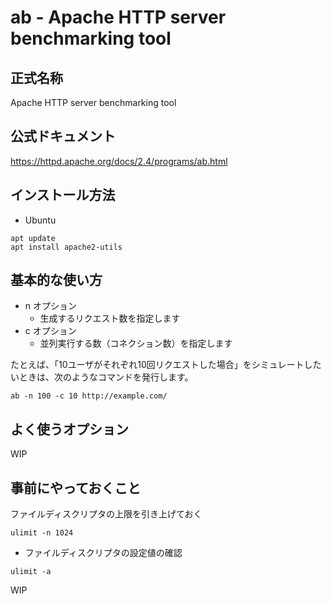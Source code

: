 # ab - Apache HTTP server benchmarking tool

## 正式名称

Apache HTTP server benchmarking tool

## 公式ドキュメント

https://httpd.apache.org/docs/2.4/programs/ab.html

## インストール方法

+ Ubuntu

```
apt update
apt install apache2-utils
```

## 基本的な使い方

+ n オプション
    + 生成するリクエスト数を指定します
+ c オプション
    + 並列実行する数（コネクション数）を指定します

たとえば、「10ユーザがそれぞれ10回リクエストした場合」をシミュレートしたいときは、次のようなコマンドを発行します。

```
ab -n 100 -c 10 http://example.com/
```

## よく使うオプション

WIP

## 事前にやっておくこと

ファイルディスクリプタの上限を引き上げておく

```
ulimit -n 1024
```

+ ファイルディスクリプタの設定値の確認

```
ulimit -a
```

WIP
